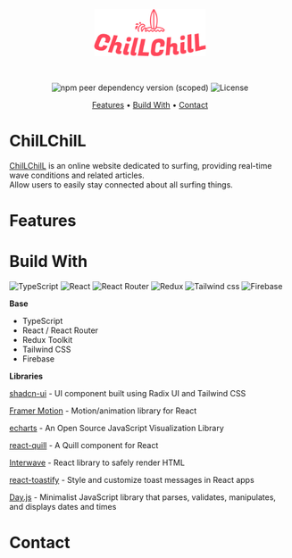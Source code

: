 <div align="center">
  <div >
    <a href="https://chillchill.website">
      <img src="./src/assets/logos/logo-red.png" alt="Logo" width="200px">
    </a>
  </div>  

  &nbsp;

![npm peer dependency version (scoped)](https://img.shields.io/npm/dependency-version/eslint-config-prettier/peer/eslint) ![License](https://img.shields.io/badge/License-MIT-blue)

  [Features](#Features) • [Build With](#Build-With)  • [Contact](#Contact)
</div>


# ChilLChilL
[ChilLChilL](https://chillchill.website) is an online website dedicated to surfing, providing real-time wave conditions 
and related articles.<br/>
Allow users to easily stay connected about all surfing things.

# Features

# Build With
![TypeScript](https://img.shields.io/badge/TypeScript-3178C6.svg?style=for-the-badge&logo=TypeScript&logoColor=white)
![React](https://img.shields.io/badge/react-%2320232a.svg?style=for-the-badge&logo=react&logoColor=%2361DAFB)
![React Router](https://img.shields.io/badge/React%20Router-CA4245.svg?style=for-the-badge&logo=React-Router&logoColor=white)
![Redux](https://img.shields.io/badge/Redux-764ABC.svg?style=for-the-badge&logo=Redux&logoColor=white)
![Tailwind css](https://img.shields.io/badge/Tailwind%20CSS-06B6D4.svg?style=for-the-badge&logo=Tailwind-CSS&logoColor=white)
![Firebase](https://img.shields.io/badge/Firebase-FFCA28.svg?style=for-the-badge&logo=Firebase&logoColor=black)

**Base**
- TypeScript
- React / React Router
- Redux Toolkit
- Tailwind CSS
- Firebase

**Libraries**

[shadcn-ui](https://ui.shadcn.com/) - UI component built using Radix UI and Tailwind CSS

[Framer Motion](https://www.framer.com/motion/) - Motion/animation library for React

[echarts](https://echarts.apache.org/en/index.html) - An Open Source JavaScript Visualization Library

[react-quill](https://github.com/zenoamaro/react-quill) - A Quill component for React

[Interwave](https://www.npmjs.com/package/interweave) - React library to safely render HTML

[react-toastify](https://fkhadra.github.io/react-toastify) - Style and customize toast messages in React apps

[Day.js](https://www.npmjs.com/package/dayjs) - Minimalist JavaScript library that parses, validates, manipulates, and displays dates and times

# Contact


